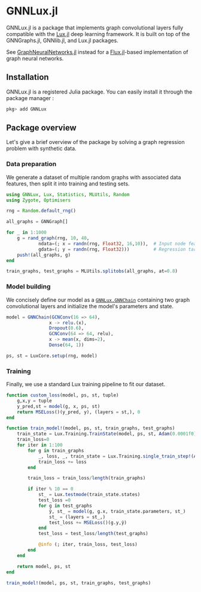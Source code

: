 # GNNLux.jl 

GNNLux.jl is a package that implements graph convolutional layers fully compatible with the [Lux.jl](https://lux.csail.mit.edu/stable/) deep learning framework. It is built on top of the GNNGraphs.jl, GNNlib.jl, and Lux.jl packages.

See [GraphNeuralNetworks.jl](https://juliagraphs.org/GraphNeuralNetworks.jl/graphneuralnetworks/) instead for a 
[Flux.jl](https://fluxml.ai/Flux.jl/stable/)-based implementation of graph neural networks.

## Installation

GNNLux.jl is a registered Julia package. You can easily install it through the package manager :

```julia
pkg> add GNNLux
```

## Package overview

Let's give a brief overview of the package by solving a graph regression problem with synthetic data. 


### Data preparation

We generate a dataset of multiple random graphs with associated data features, then split it into training and testing sets.

```julia
using GNNLux, Lux, Statistics, MLUtils, Random
using Zygote, Optimisers

rng = Random.default_rng()

all_graphs = GNNGraph[]

for _ in 1:1000
    g = rand_graph(rng, 10, 40,  
            ndata=(; x = randn(rng, Float32, 16,10)),  # Input node features
            gdata=(; y = randn(rng, Float32)))         # Regression target   
    push!(all_graphs, g)
end

train_graphs, test_graphs = MLUtils.splitobs(all_graphs, at=0.8)
```

### Model building 

We concisely define our model as a [`GNNLux.GNNChain`](@ref) containing two graph convolutional layers and initialize the model's parameters and state.

```julia
model = GNNChain(GCNConv(16 => 64),
                x -> relu.(x),    
                Dropout(0.6), 
                GCNConv(64 => 64, relu),
                x -> mean(x, dims=2),
                Dense(64, 1)) 

ps, st = LuxCore.setup(rng, model)
```
### Training 

Finally, we use a standard Lux training pipeline to fit our dataset.

```julia
function custom_loss(model, ps, st, tuple)
    g,x,y = tuple
    y_pred,st = model(g, x, ps, st)  
    return MSELoss()(y_pred, y), (layers = st,), 0
end

function train_model!(model, ps, st, train_graphs, test_graphs)
    train_state = Lux.Training.TrainState(model, ps, st, Adam(0.0001f0))
    train_loss=0
    for iter in 1:100
        for g in train_graphs
            _, loss, _, train_state = Lux.Training.single_train_step!(AutoZygote(), custom_loss,(g, g.x, g.y), train_state)
            train_loss += loss
        end

        train_loss = train_loss/length(train_graphs)

        if iter % 10 == 0
            st_ = Lux.testmode(train_state.states)
            test_loss =0
            for g in test_graphs
                ŷ, st_ = model(g, g.x, train_state.parameters, st_)
                st_ = (layers = st_,)
                test_loss += MSELoss()(g.y,ŷ)
            end
            test_loss = test_loss/length(test_graphs)

            @info (; iter, train_loss, test_loss)
        end
    end

    return model, ps, st
end

train_model!(model, ps, st, train_graphs, test_graphs)
```